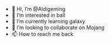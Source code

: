 - 👋 Hi, I’m @Aldigeming
- 👀 I’m interested in ball
- 🌱 I’m currently learning galaxy
- 💞️ I’m looking to collaborate on Mojang
- 📫 How to reach me back

<!---
Aldigeming/Aldigeming is a ✨ special ✨ repository because its `README.md` (this file) appears on your GitHub profile.
You can click the Preview link to take a look at your changes.
--->
